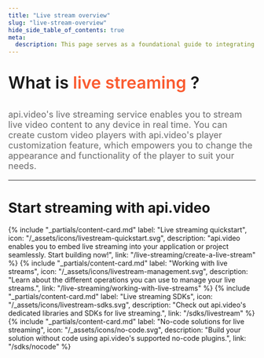 ```yaml
---
title: "Live stream overview"
slug: "live-stream-overview"
hide_side_table_of_contents: true
meta:
  description: This page serves as a foundational guide to integrating api.video's solutions for live streaming.
---
```


<p style="font-size: 34px; font-weight: 600; text-align: left;">
  <span style="font-size: 34px; font-weight: 600; text-align: left; ">
    What is </span>
  <span style="font-size: 34px; font-weight: 600; text-align: left; color: #fa5b30; text-decoration: none;">
    live streaming</span>
  <span style="font-size: 34px; font-weight: 600; text-align: left; ">?</span>
</p>
</p>

<p style="opacity: 0.8; font-size: 18px; text-align: left;">
  <span style="opacity: 0.8; font-size: 18px; text-align: left;"
    >api.video's live streaming service enables you to stream live video content to any device in real time. 
    You can create custom video players with api.video's player customization feature, 
    which empowers you to change the appearance and functionality of the player to suit your needs.</span
  >
  <br />
</p>

<div class="section-header"> 

<hr/>

# Start streaming with api.video

</div>

<div class="content-cards">
{% include "_partials/content-card.md" label: "Live streaming quickstart", icon: "/_assets/icons/livestream-quickstart.svg", description: "api.video enables you to embed live streaming into your application or project seamlessly. Start building now!", link: "/live-streaming/create-a-live-stream" %}
{% include "_partials/content-card.md" label: "Working with live streams", icon: "/_assets/icons/livestream-management.svg", description: "Learn about the different operations you can use to manage your live streams.", link: "/live-streaming/working-with-live-streams" %}
{% include "_partials/content-card.md" label: "Live streaming SDKs", icon: "/_assets/icons/livestream-sdks.svg", description: "Check out api.video's dedicated libraries and SDKs for live streaming.", link: "/sdks/livestream" %}
{% include "_partials/content-card.md" label: "No-code solutions for live streaming", icon: "/_assets/icons/no-code.svg", description: "Build your solution without code using api.video's supported no-code plugins.", link: "/sdks/nocode" %}
</div>